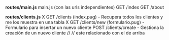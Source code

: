 
**routes/main.js**
main.js (con las urls independientes)
GET /index
GET /about

**routes/clients.js**
X GET /clients (index.pug) - Recupera todos los clientes y me los muestra en una tabla
X GET /clients/new (formulario.pug) - Formulario para insertar un nuevo cliente
POST /clients/create - Gestiona la creación de un nuevo cliente 
                    // // este relacionado con el de arriba

